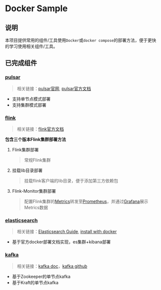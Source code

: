 # Docker Sample

## 说明
本项目提供常用的组件/工具使用`Docker`或`docker compose`的部署方法，便于更快的学习使用相关组件/工具。

## 已完成组件

### [pulsar](./pulsar)

> 相关链接：[pulsar官网](https://pulsar.apache.org), [pulsar官方文档](https://pulsar.apache.org/docs/zh-CN/standalone/)

- 支持单节点模式部署
- 支持集群模式部署

### [flink](./flink)

> 相关链接：[flink官方文档](https://flink.apache.org/)

**包含三个版本Flink集群部署方法**

1. Flink集群部署
    > 常规Flink集群

2. 挂载lib目录部署
   > 挂载flink客户端的lib目录，便于添加第三方依赖包

3. Flink-Monitor集群部署
    > 配置Flink集群的[Metrics](https://ci.apache.org/projects/flink/flink-docs-release-1.13/docs/ops/metrics/)转发至[Prometheus](https://prometheus.io/)，并通过[Grafana](https://grafana.com/)展示Metrics数据


### [elasticsearch](./elasticsearch)

> 相关链接：[Elasticsearch Guide](https://www.elastic.co/guide/en/elasticsearch/reference/8.1/index.html), [install with docker](https://www.elastic.co/guide/en/elasticsearch/reference/8.1/docker.html)

- 基于官方docker部署文档实现，es集群+kibana部署

### [kafka](./kafka/)

> 相关链接：[kafka doc](https://kafka.apache.org/documentation/#quickstart)，[kafka github](https://github.com/apache/kafka/)

- 基于Zookeeper的单节点kafka
- 基于Kraft的单节点kafka